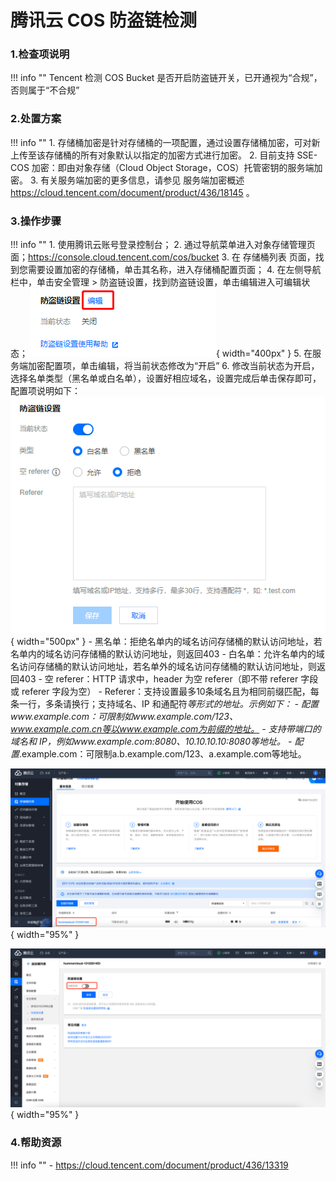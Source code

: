 # 腾讯云 COS 防盗链检测

### 1.检查项说明
!!! info ""
    Tencent  检测 COS Bucket 是否开启防盗链开关，已开通视为“合规”，否则属于“不合规”

### 2.处置方案
!!! info ""
    1. 存储桶加密是针对存储桶的一项配置，通过设置存储桶加密，可对新上传至该存储桶的所有对象默认以指定的加密方式进行加密。
    2. 目前支持 SSE-COS 加密：即由对象存储（Cloud Object Storage，COS）托管密钥的服务端加密。
    3. 有关服务端加密的更多信息，请参见 服务端加密概述 https://cloud.tencent.com/document/product/436/18145 。

### 3.操作步骤
!!! info ""
    1. 使用腾讯云账号登录控制台；
    2. 通过导航菜单进入对象存储管理页面；https://console.cloud.tencent.com/cos/bucket
    3. 在 存储桶列表 页面，找到您需要设置加密的存储桶，单击其名称，进入存储桶配置页面；
    4. 在左侧导航栏中，单击安全管理 > 防盗链设置，找到防盗链设置，单击编辑进入可编辑状态；
    ![处置方案-进入编辑状态](../../img/suggest/tencent/cos-antileech-edit.png){ width="400px" }
    5. 在服务端加密配置项，单击编辑，将当前状态修改为“开启”
    6. 修改当前状态为开启，选择名单类型（黑名单或白名单），设置好相应域名，设置完成后单击保存即可，配置项说明如下：
    ![处置方案-配置规则](../../img/suggest/tencent/cos-antileech-rule.png){ width="500px" }
        - 黑名单：拒绝名单内的域名访问存储桶的默认访问地址，若名单内的域名访问存储桶的默认访问地址，则返回403
        - 白名单：允许名单内的域名访问存储桶的默认访问地址，若名单外的域名访问存储桶的默认访问地址，则返回403
        - 空 referer：HTTP 请求中，header 为空 referer（即不带 referer 字段或 referer 字段为空）
        - Referer：支持设置最多10条域名且为相同前缀匹配，每条一行，多条请换行；支持域名、IP 和通配符*等形式的地址。示例如下：
            - 配置www.example.com：可限制如www.example.com/123、www.example.com.cn等以www.example.com为前缀的地址。
            - 支持带端口的域名和 IP，例如www.example.com:8080、10.10.10.10:8080等地址。
            - 配置*.example.com：可限制a.b.example.com/123、a.example.com等地址。

![处置方案-存储存储列表](../../img/suggest/tencent/cos-bucket-list.png){ width="95%" }

![处置方案-设置防盗链](../../img/suggest/tencent/cos-antileech-set.png){ width="95%" }

### 4.帮助资源
!!! info ""
    - https://cloud.tencent.com/document/product/436/13319
    
